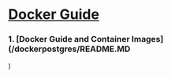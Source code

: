 #
#  [Docker Guide](/dockerpostgres)

### 1. [Docker Guide and Container Images](/dockerpostgres/README.MD
)

